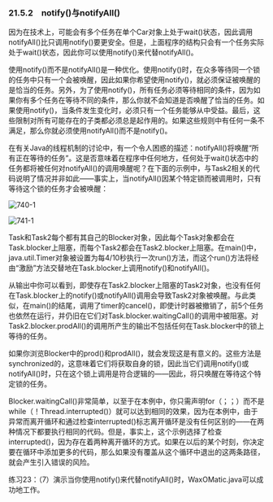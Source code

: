 ### 21.5.2　notify()与notifyAll()

因为在技术上，可能会有多个任务在单个Car对象上处于wait()状态，因此调用notifyAll()比只调用notify()要更安全。但是，上面程序的结构只会有一个任务实际处于wait()状态，因此你可以使用notify()来代替notifyAll()。

使用notify()而不是notifyAll()是一种优化。使用notify()时，在众多等待同一个锁的任务中只有一个会被唤醒，因此如果你希望使用notify()，就必须保证被唤醒的是恰当的任务。另外，为了使用notify()，所有任务必须等待相同的条件，因为如果你有多个任务在等待不同的条件，那么你就不会知道是否唤醒了恰当的任务。如果使用notify()，当条件发生变化时，必须只有一个任务能够从中受益。最后，这些限制对所有可能存在的子类都必须总是起作用的。如果这些规则中有任何一条不满足，那么你就必须使用notifyAll()而不是notify()。

在有关Java的线程机制的讨论中，有一个令人困惑的描述：notifyAll()将唤醒“所有正在等待的任务”。这是否意味着在程序中任何地方，任何处于wait()状态中的任务都将被任何对notifyAll()的调用唤醒呢？在下面的示例中，与Task2相关的代码说明了情况并非如此——事实上，当notifyAll()因某个特定锁而被调用时，只有等待这个锁的任务才会被唤醒：

![740-1](../Images/image03731.jpeg)

![741-1](../Images/image03732.jpeg)

Task和Task2每个都有其自己的Blocker对象，因此每个Task对象都会在Task.blocker上阻塞，而每个Task2都会在Task2.blocker上阻塞。在main()中，java.util.Timer对象被设置为每4/10秒执行一次run()方法，而这个run()方法将经由“激励”方法交替地在Task.blocker上调用notify()和notifyAll()。

从输出中你可以看到，即使存在Task2.blocker上阻塞的Task2对象，也没有任何在Task.blocker上的notify()或notifyAll()调用会导致Task2对象被唤醒。与此类似，在main()的结尾，调用了timer的cancel()，即使计时器被撤销了，前5个任务也依然在运行，并仍旧在它们对Task.blocker.waitingCall()的调用中被阻塞。对Task2.blocker.prodAll()的调用所产生的输出不包括任何在Task.blocker中的锁上等待的任务。

如果你浏览Blocker中的prod()和prodAll()，就会发现这是有意义的。这些方法是synchronized的，这意味着它们将获取自身的锁，因此当它们调用notify()或notifyAll()时，只在这个锁上调用是符合逻辑的——因此，将只唤醒在等待这个特定锁的任务。

Blocker.waitingCall()非常简单，以至于在本例中，你只需声明for（；；）而不是while（！Thread.interrupted()）就可以达到相同的效果，因为在本例中，由于异常而离开循环和通过检查interrupted()标志离开循环是没有任何区别的——在两种情况下都要执行相同的代码。但是，事实上，这个示例选择了检查interrupted()，因为存在着两种离开循环的方式。如果在以后的某个时刻，你决定要在循环中添加更多的代码，那么如果没有覆盖从这个循环中退出的这两条路径，就会产生引入错误的风险。

练习23：（7）演示当你使用notify()来代替notifyAll()时，WaxOMatic.java可以成功地工作。